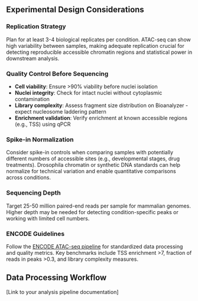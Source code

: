 ## Experimental Design Considerations

### Replication Strategy
Plan for at least 3-4 biological replicates per condition. ATAC-seq can show high variability between samples, making adequate replication crucial for detecting reproducible accessible chromatin regions and statistical power in downstream analysis.

### Quality Control Before Sequencing
- **Cell viability**: Ensure >90% viability before nuclei isolation
- **Nuclei integrity**: Check for intact nuclei without cytoplasmic contamination
- **Library complexity**: Assess fragment size distribution on Bioanalyzer - expect nucleosome laddering pattern
- **Enrichment validation**: Verify enrichment at known accessible regions (e.g., TSS) using qPCR

### Spike-in Normalization
Consider spike-in controls when comparing samples with potentially different numbers of accessible sites (e.g., developmental stages, drug treatments). Drosophila chromatin or synthetic DNA standards can help normalize for technical variation and enable quantitative comparisons across conditions.

### Sequencing Depth
Target 25-50 million paired-end reads per sample for mammalian genomes. Higher depth may be needed for detecting condition-specific peaks or working with limited cell numbers.

### ENCODE Guidelines
Follow the [ENCODE ATAC-seq pipeline](https://www.encodeproject.org/atac-seq/) for standardized data processing and quality metrics. Key benchmarks include TSS enrichment >7, fraction of reads in peaks >0.3, and library complexity measures.

## Data Processing Workflow
[Link to your analysis pipeline documentation]
